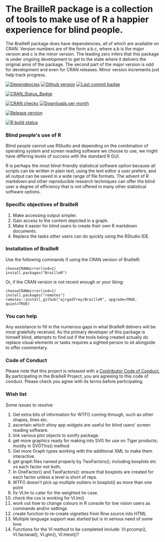 # The BrailleR package is a collection of tools to make use of R a happier experience for blind people.


The BrailleR package does have dependencies, all of which are available on CRAN. Version numbers are of the form a.b.c, where a.b is the major version and c is the minor version. The leading zero infers that this package is under ongoing development to get to the state where it delivers the original aims of the package. The second part of the major version is odd for development and even for CRAN releases. Minor version increments just help track progress.

[![Dependencies](https://tinyverse.netlify.com/badge/BrailleR)](https://cran.r-project.org/package=BrailleR)  [![Github version](https://img.shields.io/badge/devel%20version-0.32.1-blue.svg)](https://github.com/ajrgodfrey/BrailleR) [![Last commit badge](https://img.shields.io/github/last-commit/ajrgodfrey/BrailleR.svg)](https://github.com/ajrgodfrey/BrailleR/commits/blue)


[![CRAN_Status_Badge](http://www.r-pkg.org/badges/version/BrailleR)](https://cran.r-project.org/package=BrailleR)  



[![CRAN checks](https://cranchecks.info/badges/summary/BrailleR)](https://cran.r-project.org/web/checks/check_results_BrailleR.html)  [![Downloads per month](http://cranlogs.r-pkg.org/badges/last-month/BrailleR?color=green)](https://cran.r-project.org/package=BrailleR)

[![Release version](https://www.r-pkg.org/badges/version/BrailleR?color=black)](https://cran.r-project.org/package=BrailleR)

<!-- badges: start -->
[![R build status](https://github.com/ajrgodfrey/BrailleR/workflows/R-CMD-check/badge.svg)](https://github.com/ajrgodfrey/BrailleR/actions)
<!-- badges: end -->

### Blind people's use of R

Blind people cannot use RStudio and depending on the combination of operating system and screen reading software we choose to use, we might have differing levels of success with the standard R GUI.

R is perhaps the most blind-friendly statistical software option because all scripts can be written in plain text, using the text editor a user prefers, and all output can be saved in a wide range of file formats. The advent of R markdown and other reproducible research techniques can offer the blind user a degree of efficiency that is not offered in many other statistical software options.


###  Specific objectives of BrailleR

1. Make accessing output simpler.
2. Gain access to the content depicted in a graph.
3. Make it easier for blind users to create their own R markdown documents.
5. Replace the tasks other users can do quickly using the RStudio IDE.


### Installation of BrailleR

Use the following commands if using the CRAN version of BrailleR:

```
chooseCRANmirror(ind=1)
install.packages("BrailleR")
```

Or, if the CRAN version is not recent enough or your liking:


```
chooseCRANmirror(ind=1)
install.packages("remotes")
remotes::install_github("ajrgodfrey/BrailleR", upgrade=TRUE, quiet=TRUE)
```

### You can help

Any assistance to fill in the numerous gaps in what BrailleR delivers will be most gratefully received. As the primary developer of this package is himself blind, attempts to find out if the tools being created actually do replace visual elements or tasks requires a sighted person to sit alongside to offer commentary.

### Code of Conduct

Please note that this project is released with a [Contributor Code of Conduct.](CONDUCT.md)
By participating in the BrailleR Project, you are agreeing to this code of conduct. Please check you agree with its terms before participating.

### Wish list

Some issues to resolve:

1. Get extra bits of information for WTF() coming through, such as other shapes, lines etc.
2. ascertain which shiny app widgets are useful for blind users' screen reading software.
3. link various plot objects to sonify package.
2. get more graphics ready for making into SVG for use on Tiger products; mostly in SVGThis() method
3. Get more Graph types working with the additional XML to make them interactive.
2. get graph files named properly by TwoFactors(); including  boxplots etc vs each factor not both.
3. In OneFactor() and TwoFactors(): ensure that boxplots are created for each factor unless a level is short of reps.
4. WTF() doesn't pick up multiple outliers in boxplot() as more than one point
6. fix VI.lm to cater for the weighted lm case.
4. check the css is working for VI.lm()
5. work out how to change colours in R console for low vision users as commands and/or settings 
6. create function to re-create vignettes from Rnw source into HTML
5. Multiple language support was started but is in serious need of some love.
7. Functions for the VI method to be completed include: VI.prcomp(), VI.factanal(), VI.glm(), VI.htest()?



